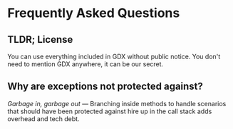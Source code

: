 # Frequently Asked Questions

## TLDR; License
You can use everything included in GDX without public notice. You don't need to mention GDX anywhere, it can be our secret.

## Why are exceptions not protected against?
_Garbage in, garbage out_ — Branching inside methods to handle scenarios that should have been protected against hire up in the call stack adds overhead and tech debt.